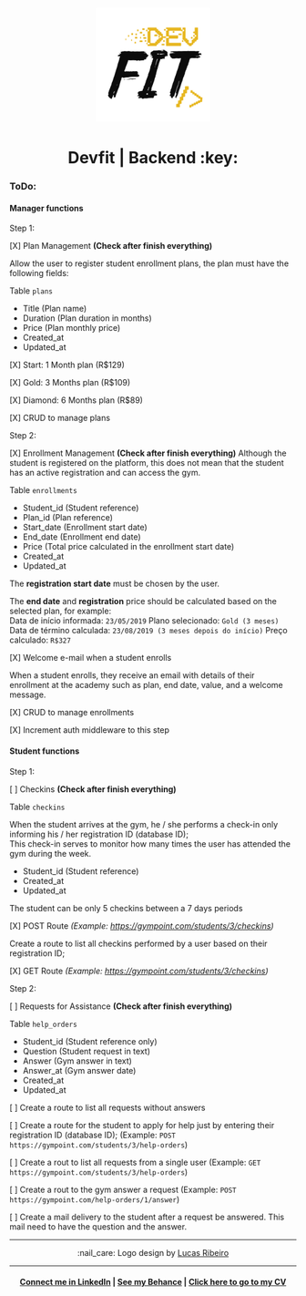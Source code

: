<h1 align="center">
  <img alt="Devfit" title="Devfit" src="readme/logo-black.png" width="200px" />
</h1>

<h1 align="center">
  Devfit | Backend :key:
</h1>

<h3>ToDo:</h3>

<h4>Manager functions</h4>

Step 1:

[X] Plan Management **(Check after finish everything)**

Allow the user to register student enrollment plans, the plan must have the following fields:

Table `plans`

* Title (Plan name)
* Duration (Plan duration in months)
* Price (Plan monthly price)
* Created_at
* Updated_at

[X] Start: 1 Month plan (R$129)

[X] Gold: 3 Months plan (R$109)

[X] Diamond: 6 Months plan (R$89)

[X] CRUD to manage plans

Step 2:

[X] Enrollment Management **(Check after finish everything)**
Although the student is registered on the platform, this does not mean that the student has an active registration and can access the gym.

Table `enrollments`

* Student_id (Student reference)
* Plan_id (Plan reference)
* Start_date (Enrollment start date)
* End_date (Enrollment end date)
* Price (Total price calculated in the enrollment start date)
* Created_at
* Updated_at

The **registration start date** must be chosen by the user.

The **end date** and **registration** price should be calculated based on the selected plan, for example: <br/>
Data de início informada: `23/05/2019` Plano selecionado: `Gold (3 meses)` Data de término calculada: `23/08/2019 (3 meses depois do início)` Preço calculado: `R$327`

[X] Welcome e-mail when a student enrolls

When a student enrolls, they receive an email with details of their enrollment at the academy such as plan, end date, value, and a welcome message.

[X] CRUD to manage enrollments

[X] Increment auth middleware to this step

<h4>Student functions</h4>

Step 1:

[ ] Checkins **(Check after finish everything)**

Table `checkins`

When the student arrives at the gym, he / she performs a check-in only informing his / her registration ID (database ID); <br/>
This check-in serves to monitor how many times the user has attended the gym during the week.

* Student_id (Student reference)
* Created_at
* Updated_at

The student can be only 5 checkins between a 7 days periods

[X] POST Route *(Example: https://gympoint.com/students/3/checkins)*

Create a route to list all checkins performed by a user based on their registration ID;

[X] GET Route *(Example: https://gympoint.com/students/3/checkins)*

Step 2:

[ ] Requests for Assistance **(Check after finish everything)**

Table `help_orders`

* Student_id (Student reference only)
* Question (Student request in text)
* Answer (Gym answer in text)
* Answer_at (Gym answer date)
* Created_at
* Updated_at

[ ] Create a route to list all requests without answers

[ ] Create a route for the student to apply for help just by entering their registration ID (database ID); (Example: `POST https://gympoint.com/students/3/help-orders`)

[ ] Create a rout to list all requests from a single user (Example: `GET https://gympoint.com/students/3/help-orders`)

[ ] Create a rout to the gym answer a request (Example: `POST https://gympoint.com/help-orders/1/answer`)

[ ] Create a mail delivery to the student after a request be answered. This mail need to have the question and the answer.

<hr/>

<p align="center">
:nail_care: Logo design by <a href="https://www.behance.net/lucasrvr" target="_blank">Lucas Ribeiro</a>
</p>

<hr/>

<h4 align="center">
<a href="http://linkedin.com/in/leonardoalmeida99">Connect me in LinkedIn</a> | <a href="http://behance.net/almeida99">See my Behance</a> | <a href="https://leunardo.dev">Click here to go to my CV</a>
</h4>
